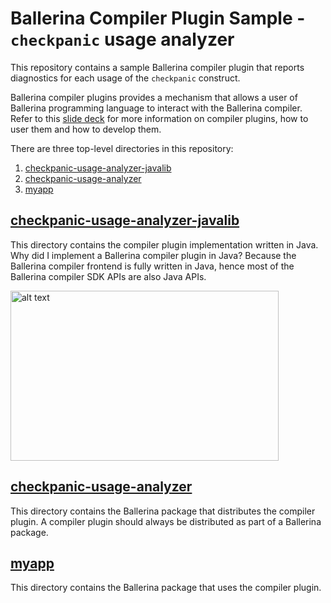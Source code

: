 # Ballerina Compiler Plugin Sample - `checkpanic` usage analyzer
This repository contains a sample Ballerina compiler plugin that reports diagnostics for each usage of the `checkpanic` construct. 

Ballerina compiler plugins provides a mechanism that allows a user of Ballerina programming language to interact with the Ballerina compiler. Refer to this [slide deck](https://docs.google.com/presentation/d/1Yhp9nx2qYCM0mDAsg6gAbO8_STrvs1Ou1noG5_cFfW8/edit#slide=id.p) for more information on compiler plugins, how to user them and how to develop them. 

There are three top-level directories in this repository:
1) [checkpanic-usage-analyzer-javalib](checkpanic-usage-analyzer-javalib)
2) [checkpanic-usage-analyzer](checkpanic-usage-analyzer)
3) [myapp](myapp)

## [checkpanic-usage-analyzer-javalib](checkpanic-usage-analyzer-javalib)
This directory contains the compiler plugin implementation written in Java. Why did I implement a Ballerina compiler plugin in Java? Because the Ballerina compiler frontend is fully written in Java, hence most of the Ballerina compiler SDK APIs are also Java APIs. 

<img src="https://user-images.githubusercontent.com/2637328/111550241-f39df380-873a-11eb-899e-6688fee4d07a.jpg" alt="alt text" width="429" height="272">

## [checkpanic-usage-analyzer](checkpanic-usage-analyzer)
This directory contains the Ballerina package that distributes the compiler plugin. A compiler plugin should always be distributed as part of a Ballerina package. 

## [myapp](myapp)
This directory contains the Ballerina package that uses the compiler plugin. 
